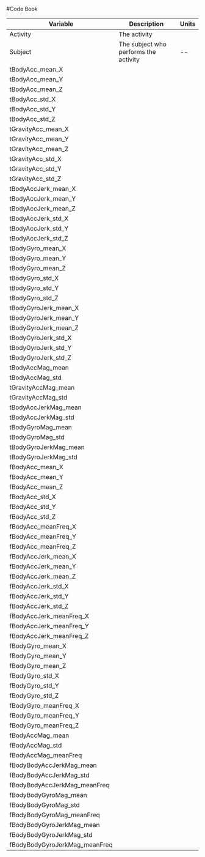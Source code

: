 #Code Book

|Variable						| Description			|Units				|
|-------------------------------|-----------------------|-------------------|
|Activity|The activity 
|Subject|The subject who performs the activity|--|
|tBodyAcc_mean_X
|tBodyAcc_mean_Y
|tBodyAcc_mean_Z
|tBodyAcc_std_X
|tBodyAcc_std_Y
|tBodyAcc_std_Z
|tGravityAcc_mean_X
|tGravityAcc_mean_Y
|tGravityAcc_mean_Z
|tGravityAcc_std_X
|tGravityAcc_std_Y
|tGravityAcc_std_Z
|tBodyAccJerk_mean_X
|tBodyAccJerk_mean_Y
|tBodyAccJerk_mean_Z
|tBodyAccJerk_std_X
|tBodyAccJerk_std_Y
|tBodyAccJerk_std_Z
|tBodyGyro_mean_X
|tBodyGyro_mean_Y
|tBodyGyro_mean_Z
|tBodyGyro_std_X
|tBodyGyro_std_Y
|tBodyGyro_std_Z
|tBodyGyroJerk_mean_X
|tBodyGyroJerk_mean_Y
|tBodyGyroJerk_mean_Z
|tBodyGyroJerk_std_X
|tBodyGyroJerk_std_Y
|tBodyGyroJerk_std_Z
|tBodyAccMag_mean
|tBodyAccMag_std
|tGravityAccMag_mean
|tGravityAccMag_std
|tBodyAccJerkMag_mean
|tBodyAccJerkMag_std
|tBodyGyroMag_mean
|tBodyGyroMag_std
|tBodyGyroJerkMag_mean
|tBodyGyroJerkMag_std
|fBodyAcc_mean_X
|fBodyAcc_mean_Y
|fBodyAcc_mean_Z
|fBodyAcc_std_X
|fBodyAcc_std_Y
|fBodyAcc_std_Z
|fBodyAcc_meanFreq_X
|fBodyAcc_meanFreq_Y
|fBodyAcc_meanFreq_Z
|fBodyAccJerk_mean_X
|fBodyAccJerk_mean_Y
|fBodyAccJerk_mean_Z
|fBodyAccJerk_std_X
|fBodyAccJerk_std_Y
|fBodyAccJerk_std_Z
|fBodyAccJerk_meanFreq_X
|fBodyAccJerk_meanFreq_Y
|fBodyAccJerk_meanFreq_Z
|fBodyGyro_mean_X
|fBodyGyro_mean_Y
|fBodyGyro_mean_Z
|fBodyGyro_std_X
|fBodyGyro_std_Y
|fBodyGyro_std_Z
|fBodyGyro_meanFreq_X
|fBodyGyro_meanFreq_Y
|fBodyGyro_meanFreq_Z
|fBodyAccMag_mean
|fBodyAccMag_std
|fBodyAccMag_meanFreq
|fBodyBodyAccJerkMag_mean
|fBodyBodyAccJerkMag_std
|fBodyBodyAccJerkMag_meanFreq
|fBodyBodyGyroMag_mean
|fBodyBodyGyroMag_std
|fBodyBodyGyroMag_meanFreq
|fBodyBodyGyroJerkMag_mean
|fBodyBodyGyroJerkMag_std
|fBodyBodyGyroJerkMag_meanFreq
